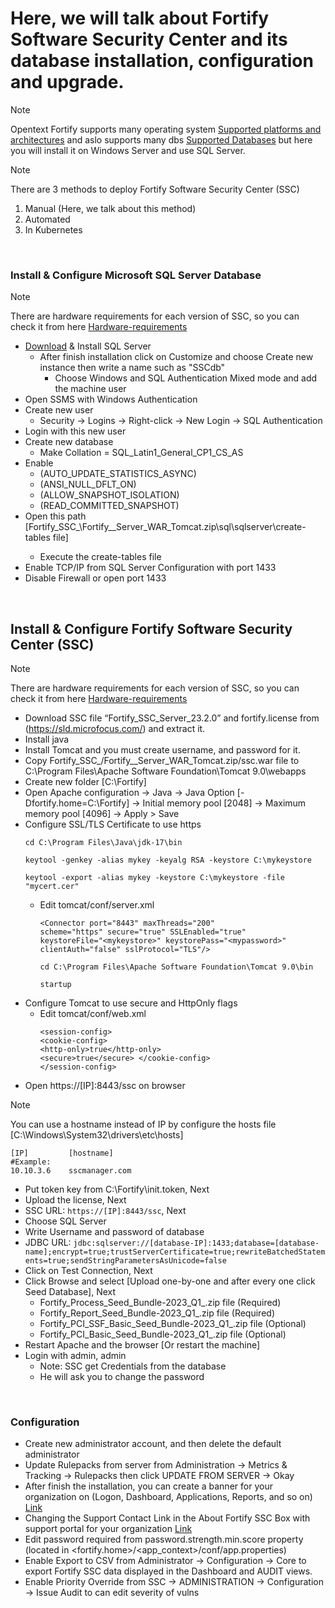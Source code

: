 # Here, we will talk about Fortify Software Security Center and its database installation, configuration and upgrade.
> [!NOTE]
> Opentext Fortify supports many operating system [Supported platforms and architectures](https://www.microfocus.com/documentation/fortify-software-security-center/2520/ssc-ugd-html-25.2.0/index.htm#sys-reqs/ssc-platforms.htm?TocPath=System%2520requirements%257C_____2) and aslo supports many dbs [Supported Databases](https://www.microfocus.com/documentation/fortify-software-security-center/2520/ssc-ugd-html-25.2.0/index.htm#sys-reqs/ssc-db.htm?TocPath=System%2520requirements%257C_____4) but here you will install it on Windows Server and use SQL Server.

> [!NOTE]
> There are 3 methods to deploy Fortify Software Security Center (SSC)
> 1. Manual (Here, we talk about this method)
> 2. Automated
> 3. In Kubernetes

<br/>

### Install & Configure Microsoft SQL Server Database

> [!NOTE]
> There are hardware requirements for each version of SSC, so you can check it from here [Hardware-requirements](https://www.microfocus.com/documentation/fortify-software-security-center/2520/ssc-ugd-html-25.2.0/index.htm#sys-reqs/ssc-reqs.htm?TocPath=System%2520requirements%257C_____0)

+ [Download](https://www.microsoft.com/en-us/sql-server/sql-server-downloads) & Install SQL Server
  + After finish installation click on Customize and choose Create new instance then write a name such as "SSCdb"
    + Choose Windows and SQL Authentication Mixed mode and add the machine user
+ Open SSMS with Windows Authentication
+ Create new user
  + Security -> Logins -> Right-click -> New Login -> SQL Authentication
+ Login with this new user
+ Create new database
  + Make Collation = SQL_Latin1_General_CP1_CS_AS
+ Enable
  + (AUTO_UPDATE_STATISTICS_ASYNC)
  + (ANSI_NULL_DFLT_ON)
  + (ALLOW_SNAPSHOT_ISOLATION)
  + (READ_COMMITTED_SNAPSHOT)
+ Open this path [Fortify_SSC_<version>\Fortify_<version>_Server_WAR_Tomcat.zip\sql\sqlserver\create-tables file]
  + Execute the create-tables file
+ Enable TCP/IP from SQL Server Configuration with port 1433
+ Disable Firewall or open port 1433

<br/>

## Install & Configure Fortify Software Security Center (SSC)
> [!NOTE]
> There are hardware requirements for each version of SSC, so you can check it from here [Hardware-requirements](https://www.microfocus.com/documentation/fortify-software-security-center/2520/ssc-ugd-html-25.2.0/index.htm#sys-reqs/ssc-reqs.htm?TocPath=System%2520requirements%257C_____0)

+ Download SSC file “Fortify_SSC_Server_23.2.0” and fortify.license from (https://sld.microfocus.com/) and extract it.
+ Install java
+ Install Tomcat and you must create username, and password for it.
+ Copy Fortify_SSC_<version>/Fortify_<version>_Server_WAR_Tomcat.zip/ssc.war file to C:\Program Files\Apache Software Foundation\Tomcat 9.0\webapps
+ Create new folder [C:\Fortify]
+ Open Apache configuration -> Java -> Java Option [-Dfortify.home=C:\Fortify] -> Initial memory pool [2048] -> Maximum memory pool [4096] -> Apply > Save
+ Configure SSL/TLS Certificate to use https
  ```
  cd C:\Program Files\Java\jdk-17\bin
  ```
  ```
  keytool -genkey -alias mykey -keyalg RSA -keystore C:\mykeystore
  ```
  ```
  keytool -export -alias mykey -keystore C:\mykeystore -file "mycert.cer"
  ```
  + Edit tomcat/conf/server.xml
    ```
    <Connector port="8443" maxThreads="200"
    scheme="https" secure="true" SSLEnabled="true"
    keystoreFile="<mykeystore>" keystorePass="<mypassword>"
    clientAuth="false" sslProtocol="TLS"/>
    ```
    ```
    cd C:\Program Files\Apache Software Foundation\Tomcat 9.0\bin
    ```
    ```
    startup
    ```
+ Configure Tomcat to use secure and HttpOnly flags
  + Edit tomcat/conf/web.xml
    ```
    <session-config>
    <cookie-config>
    <http-only>true</http-only>
    <secure>true</secure> </cookie-config>
    </session-config>
    ```
+ Open https://[IP]:8443/ssc on browser
> [!NOTE]
> You can use a hostname instead of IP by configure the hosts file [C:\Windows\System32\drivers\etc\hosts]
  ```
  [IP]         [hostname]
  #Example:
  10.10.3.6    sscmanager.com
  ```
+ Put token key from C:\Fortify\init.token, Next
+ Upload the license, Next
+ SSC URL: ```https://[IP]:8443/ssc```, Next
+ Choose SQL Server
+ Write Username and password of database
+ JDBC URL: ```jdbc:sqlserver://[database-IP]:1433;database=[database-name];encrypt=true;trustServerCertificate=true;rewriteBatchedStatements=true;sendStringParametersAsUnicode=false```
+ Click on Test Connection, Next
+ Click Browse and select [Upload one-by-one and after every one click Seed Database], Next
  + Fortify_Process_Seed_Bundle-2023_Q1_<build>.zip file (Required)
  + Fortify_Report_Seed_Bundle-2023_Q1_<build>.zip file (Required)
  + Fortify_PCI_SSF_Basic_Seed_Bundle-2023_Q1_<build>.zip file (Optional)
  + Fortify_PCI_Basic_Seed_Bundle-2023_Q1_<build>.zip file (Optional)
+ Restart Apache and the browser [Or restart the machine]
+ Login with admin, admin
  + Note: SSC get Credentials from the database
  + He will ask you to change the password

<br/>

### Configuration
+ Create new administrator account, and then delete the default administrator
+ Update Rulepacks from server from Administration -> Metrics & Tracking -> Rulepacks then click UPDATE FROM SERVER -> Okay
+ After finish the installation, you can create a banner for your organization on (Logon, Dashboard, Applications, Reports, and so on) [Link](https://www.microfocus.com/documentation/fortify-software-security-center/2320/SSC_Help_23.2.0/index.htm#SSC_UG/Custom_Banner.htm?TocPath=Part%2520I%253A%2520Deploying%2520Fortify%2520Software%2520Security%2520Center%257CAdditional%2520Fortify%2520Software%2520Security%2520Center%2520Configuration%257C_____6)
+ Changing the Support Contact Link in the About Fortify SSC Box with support portal for your organization [Link](https://www.microfocus.com/documentation/fortify-software-security-center/2320/SSC_Help_23.2.0/index.htm#SSC_UG/Customize_Support.htm?TocPath=Part%2520I%253A%2520Deploying%2520Fortify%2520Software%2520Security%2520Center%257CAdditional%2520Fortify%2520Software%2520Security%2520Center%2520Configuration%257C_____9)
+ Edit password required from password.strength.min.score property (located in <fortify.home>/<app_context>/conf/app.properties)
+ Enable Export to CSV from Administrator -> Configuration -> Core to export Fortify SSC data displayed in the Dashboard and AUDIT views.
+ Enable Priority Override from SSC -> ADMINISTRATION -> Configuration -> Issue Audit to can edit severity of vulns




